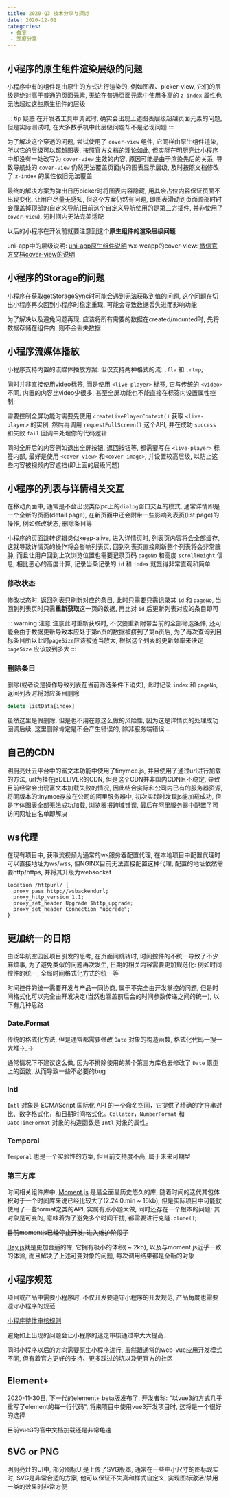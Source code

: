 ```yaml
---
title: 2020-Q3 技术分享与探讨
date: 2020-12-01
categories:
 - 备忘
 - 季度分享
---
```


## 小程序的原生组件渲染层级的问题

小程序中有的组件是由原生的方式进行渲染的, 例如图表、picker-view, 它们的层级是绝对高于普通的页面元素, 无论在普通页面元素中使用多高的 `z-index` 属性也无法超过这些原生组件的层级

::: tip 疑惑
在开发者工具中调试时, 确实会出现上述图表层级超越页面元素的问题, 但是实际测试时, 在大多数手机中此层级问题却不是必现问题
:::

为了解决这个穿透的问题, 尝试使用了 `cover-view` 组件, 它同样由原生组件渲染, 所以它的层级可以超越图表, 按照官方文档的理论如此, 但实际在明厨亮灶小程序中却没有一处改写为 `cover-view` 生效的内容, 原因可能是由于渲染先后的关系, 导致导航处的 `cover-view` 仍然无法覆盖页面内的图表显示层级, 及时按照文档修改了 `z-index` 的属性依旧无法覆盖

最终的解决方案为弹出日历picker时将图表内容隐藏, 用其余占位内容保证页面不出现变化, 让用户尽量无感知, 但这个方案仍然有问题, 即图表滑动到页面顶部时时会覆盖掉顶部的自定义导航(目前这个自定义导航使用的是第三方插件, 并非使用了`cover-view`), 短时间内无法完美适配

以后的小程序在开发前就要注意到这个**原生组件的渲染层级问题**

uni-app中的层级说明: [uni-app原生组件说明](https://uniapp.dcloud.io/component/native-component)
wx-weapp的cover-view: [微信官方文档cover-view的说明](https://developers.weixin.qq.com/miniprogram/dev/component/cover-view.html)

## 小程序的Storage的问题

小程序在获取getStorageSync时可能会遇到无法获取到值的问题, 这个问题在切出小程序再次回到小程序时稳定重现, 可能会导致数据丢失进而影响功能

为了解决以及避免问题再现, 应该将所有需要的数据在created/mounted时, 先将数据存储在组件内, 则不会丢失数据

## 小程序流媒体播放

小程序支持内置的流媒体播放方案: 但仅支持两种格式的流: `.flv` 和 `.rtmp`;

同时并非直接使用video标签, 而是使用 `<live-player>` 标签, 它与传统的 `<video>` 不同, 内置的内容比video少很多, 甚至全屏功能也不能直接在标签内设置属性控制;

需要控制全屏功能时需要先使用 `createLivePlayerContext()` 获取 `<live-player>` 的实例, 然后再调用 `requestFullScreen()` 这个API, 并在成功 `success` 和失败 `fail` 回调中处理你的代码逻辑

同时全屏后的内容例如退出全屏按钮, 返回按钮等, 都需要写在 `<live-player>` 标签内部, 最好是使用 `<cover-view>` 和`<cover-image>`, 并设置较高层级, 以防止这些内容被视频内容遮挡(即上面的层级问题)

## 小程序的列表与详情相关交互

在移动页面中, 通常是不会出现类似pc上的`dialog`窗口交互的模式, 通常详情即是一个全新的页面(detail page), 在新页面中还会附带一些影响列表页(list page)的操作, 例如修改状态, 删除条目等

小程序的页面跳转逻辑类似keep-alive, 进入详情页时, 列表页内容将会全部缓存, 这就导致详情页的操作将会影响列表页, 回到列表页直接刷新整个列表将会非常臃肿, 而且让用户回到上次浏览位置也需要记录页码 `pageNo` 和高度 `scrollHeight` 信息, 相比恶心的高度计算, 记录当条记录的 `id` 和 `index` 就显得非常直观和简单

### 修改状态

修改状态时, 返回列表只刷新对应的条目, 此时只需要只需记录其 `id` 和 `pageNo`, 当回到列表页时只需**重新获取**这一页的数据, 再比对 `id` 后更新列表对应的条目即可

::: warning 注意
注意此时重新获取时, 不仅要重新附带当前的全部筛选条件, 还可能会由于数据更新导致本应处于第n页的数据被挤到了第n页后, 为了再次查询到目标条目所以此时`pageSize`应该被适当放大, 根据这个列表的更新频率来决定 `pageSize` 应该放到多大
:::

### 删除条目

删除(或者说是操作导致列表在当前筛选条件下消失), 此时记录 `index` 和 `pageNo`, 返回列表时将对应条目删除

```js
delete listData[index]
```

虽然这里是假删除, 但是也不用在意这么做的风险性, 因为这是详情页的处理成功回调后续, 这里删除肯定是不会产生错误的, 除非服务端错误...

## 自己的CDN

明厨亮灶云平台中的富文本功能中使用了tinymce.js, 并且使用了通过url进行加载的方法, url为挂在jsDELIVER的CDN, 但是这个CDN并非国内CDN且不稳定, 导致目前经常会出现富文本加载失败的情况, 因此结合实际和公司内已有的服务器资源, 将同版本的tinymce存放在公司的阿里服务器中, 初次实践时发现js能加载成功, 但是字体图表全部无法成功加载, 浏览器报跨域错误, 最后在阿里服务器中配置了可访问网址白名单即解决

## ws代理

在现有项目中, 获取流视频为通常的ws服务器配置代理, 在本地项目中配置代理时可以直接地址为ws/wss, 但NGINX目前无法直接配置这种代理, 配置的地址依然需要http/https, 并将其升级为websocket

```shell
location /httpurl/ {
  proxy_pass http://wsbackendurl;
  proxy_http_version 1.1;
  proxy_set_header Upgrade $http_upgrade;
  proxy_set_header Connection "upgrade";
}
```

## 更加统一的日期

由泛华航空园区项目引发的思考, 在页面间跳转时, 时间控件的不统一导致了不少麻烦事, 为了避免类似的问题再次发生, 日期的相关内容需要更加规范化: 例如时间控件的统一, 全局时间格式化方式的统一等

时间控件的统一需要开发与产品一同协商, 属于不完全由开发掌控的问题, 但是时间格式化可以完全由开发决定(当然也涵盖前后台的时间参数传递之间的统一), 以下有几种思路

### Date.Format

传统的格式化方法, 但是通常都需要修改 `Date` 对象的构造函数, 格式化代码一搜一大堆→_→

通常情况下不建议这么做, 因为不排除使用的某个第三方库也去修改了 `Date` 原型上的函数, 从而导致一些不必要的bug

### Intl

`Intl` 对象是 ECMAScript 国际化 API 的一个命名空间，它提供了精确的字符串对比、数字格式化，和日期时间格式化。`Collator`，`NumberFormat` 和 `DateTimeFormat` 对象的构造函数是 `Intl` 对象的属性。

### Temporal

`Temporal` 也是一个实验性的方案, 但目前支持度不高, 属于未来可期型

### 第三方库

时间相关组件库中, [Moment.js](http://momentjs.cn/) 是最全面最历史悠久的库, 随着时间的迭代其包体积对于一个时间库来说已经比较大了(2.24.0.min ~ 16kb), 但是实际项目中可能就使用了一些format之类的API, 实属有点小题大做, 同时还存在一个根本的问题: 其对象是可变的, 意味着为了避免多个时间干扰, 都需要进行克隆`.clone()`;

~~目前momentjs已经停止开发, 进入维护阶段了~~

[Day.js](https://dayjs.gitee.io/zh-CN/)就是更加合适的库, 它拥有极小的体积( ~ 2kb), 以及与moment.js近乎一致的体验, 而且解决了上述可变对象的问题, 每次调用结果都是全新的对象

## 小程序规范

项目或产品中需要小程序时, 不仅开发要遵守小程序的开发规范, 产品角度也需要遵守小程序的规范

[小程序整体审核规则](https://developers.weixin.qq.com/miniprogram/product/reject.html#_3-1-%E5%B0%8F%E7%A8%8B%E5%BA%8F%E5%9F%BA%E6%9C%AC%E5%8A%9F%E8%83%BD%E5%AE%A1%E6%A0%B8%E8%A7%84%E8%8C%83)

避免如上出现的问题会让小程序的迷之审核通过率大大提高...

同时小程序以后的方向需要原生小程序进行, 虽然跟通常的web-vue应用开发模式不同, 但有着官方更好的支持、更多踩过的坑以及更官方的社区

## Element+

2020-11-30日, 下一代的element+ beta版发布了, 开发者称: "以vue3的方式几乎重写了element的每一行代码", 将来项目中使用vue3开发项目时, 这将是一个很好的选择

~~目前vue3的官中文档加载还是非常龟速~~

## SVG or PNG

明厨亮灶的UI中, 部分图标UI是上传了SVG版本, 通常在一些中小尺寸的图标现实时, SVG是非常合适的方案, 他可以保证不失真和样式自定义, 实现图标激活/禁用一类的效果时非常方便
